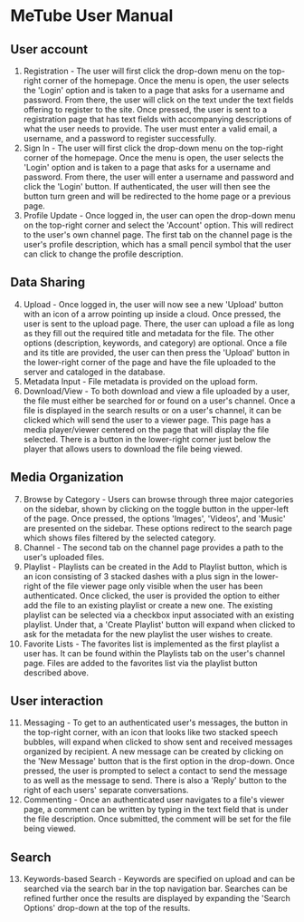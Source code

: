 # MeTube User Manual

## User account
1. Registration - The user will first click the drop-down menu on the top-right corner of the homepage. Once the menu is open, the user selects the 'Login' option and is taken to a page that asks for a username and password. From there, the user will click on the text under the text fields offering to register to the site. Once pressed, the user is sent to a registration page that has text fields with accompanying descriptions of what the user needs to provide. The user must enter a valid email, a username, and a password to register successfully.
2. Sign In - The user will first click the drop-down menu on the top-right corner of the homepage. Once the menu is open, the user selects the 'Login' option and is taken to a page that asks for a username and password. From there, the user will enter a username and password and click the 'Login' button. If authenticated, the user will then see the button turn green and will be redirected to the home page or a previous page.
3. Profile Update - Once logged in, the user can open the drop-down menu on the top-right corner and select the 'Account' option. This will redirect to the user's own channel page. The first tab on the channel page is the user's profile description, which has a small pencil symbol that the user can click to change the profile description.

## Data Sharing
4. Upload - Once logged in, the user will now see a new 'Upload' button with an icon of a arrow pointing up inside a cloud. Once pressed, the user is sent to the upload page. There, the user can upload a file as long as they fill out the required title and metadata for the file. The other options (description, keywords, and category) are optional. Once a file and its title are provided, the user can then press the 'Upload' button in the lower-right corner of the page and have the file uploaded to the server and cataloged in the database.
5. Metadata Input - File metadata is provided on the upload form.
6. Download/View - To both download and view a file uploaded by a user, the file must either be searched for or found on a user's channel. Once a file is displayed in the search results or on a user's channel, it can be clicked which will send the user to a viewer page. This page has a media player/viewer centered on the page that will display the file selected. There is a button in the lower-right corner just below the player that allows users to download the file being viewed.

## Media Organization
7. Browse by Category - Users can browse through three major categories on the sidebar, shown by clicking on the toggle button in the upper-left of the page. Once pressed, the options 'Images', 'Videos', and 'Music' are presented on the sidebar. These options redirect to the search page which shows files filtered by the selected category.
8. Channel - The second tab on the channel page provides a path to the user's uploaded files.
9. Playlist - Playlists can be created in the Add to Playlist button, which is an icon consisting of 3 stacked dashes with a plus sign in the lower-right of the file viewer page only visible when the user has been authenticated. Once clicked, the user is provided the option to either add the file to an existing playlist or create a new one. The existing playlist can be selected via a checkbox input associated with an existing playlist. Under that, a 'Create Playlist' button will expand when clicked to ask for the metadata for the new playlist the user wishes to create.
10. Favorite Lists - The favorites list is implemented as the first playlist a user has. It can be found within the Playlists tab on the user's channel page. Files are added to the favorites list via the playlist button described above.

## User interaction
11. Messaging - To get to an authenticated user's messages, the button in the top-right corner, with an icon that looks like two stacked speech bubbles, will expand when clicked to show sent and received messages organized by recipient. A new message can be created by clicking on the 'New Message' button that is the first option in the drop-down. Once pressed, the user is prompted to select a contact to send the message to as well as the message to send. There is also a 'Reply' button to the right of each users' separate conversations.  
12. Commenting - Once an authenticated user navigates to a file's viewer page, a comment can be written by typing in the text field that is under the file description. Once submitted, the comment will be set for the file being viewed.

## Search
13. Keywords-based Search - Keywords are specified on upload and can be searched via the search bar in the top navigation bar. Searches can be refined further once the results are displayed by expanding the 'Search Options' drop-down at the top of the results.

